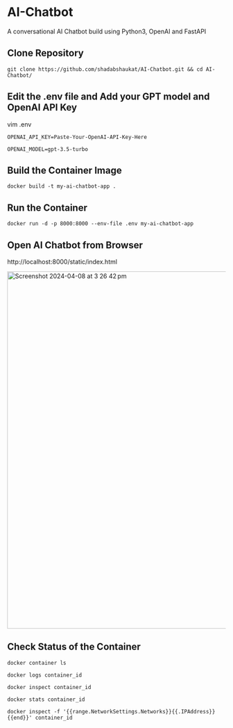 # AI-Chatbot
A conversational AI Chatbot build using Python3, OpenAI and FastAPI

## Clone Repository
```
git clone https://github.com/shadabshaukat/AI-Chatbot.git && cd AI-Chatbot/
```

## Edit the .env file and Add your GPT model and OpenAI API Key

vim .env

```
OPENAI_API_KEY=Paste-Your-OpenAI-API-Key-Here

OPENAI_MODEL=gpt-3.5-turbo
```

## Build the Container Image

```
docker build -t my-ai-chatbot-app .
```

## Run the Container

```
docker run -d -p 8000:8000 --env-file .env my-ai-chatbot-app
```

## Open AI Chatbot from Browser

http://localhost:8000/static/index.html


<img width="822" alt="Screenshot 2024-04-08 at 3 26 42 pm" src="https://github.com/shadabshaukat/AI-Chatbot/assets/39692236/85312674-09fe-4a6c-a72a-ce6171533b59">


## Check Status of the Container
```
docker container ls

docker logs container_id

docker inspect container_id

docker stats container_id

docker inspect -f '{{range.NetworkSettings.Networks}}{{.IPAddress}}{{end}}' container_id
```

